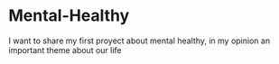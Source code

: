 # Mental-Healthy
I want to share my first proyect about mental healthy, in my opinion an important theme about our life
